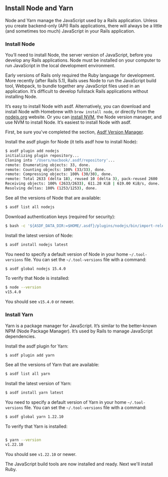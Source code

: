 ## Install Node and Yarn

Node and Yarn manage the JavaScript used by a Rails application. Unless you create backend-only (API) Rails applications, there will always be a little (and sometimes too much) JavaScript in your Rails application.

### Install Node

You’ll need to install Node, the server version of JavaScript, before you develop any Rails applications. Node must be installed on your computer to run JavaScript in the local development environment.

Early versions of Rails only required the Ruby language for development. More recently (after Rails 5.1), Rails uses Node to run the JavaScript build tool, Webpack, to bundle together any JavaScript files used in an application. It’s difficult to develop fullstack Rails applications without installing Node.

It’s easy to install Node with asdf. Alternatively, you can download and install Node with Homebrew with `brew install node`, or directly from the [nodejs.org](https://nodejs.org/) website. Or you can [install NVM](https://github.com/nvm-sh/nvm), the Node version manager, and use NVM to install Node. It’s easiest to install Node with asdf.

First, be sure you've completed the section, [Asdf Version Manager](/install-rails-mac/4.html).

Install the asdf plugin for Node (it tells asdf how to install Node):

```bash
$ asdf plugin add nodejs
initializing plugin repository...
Cloning into '/Users/macbook/.asdf/repository'...
remote: Enumerating objects: 33, done.
remote: Counting objects: 100% (33/33), done.
remote: Compressing objects: 100% (30/30), done.
remote: Total 2633 (delta 18), reused 10 (delta 3), pack-reused 2600
Receiving objects: 100% (2633/2633), 611.28 KiB | 619.00 KiB/s, done.
Resolving deltas: 100% (1253/1253), done.
```

See all the versions of Node that are available:

```bash
$ asdf list all nodejs
```

Download authentication keys (required for security):

```bash
$ bash -c '${ASDF_DATA_DIR:=$HOME/.asdf}/plugins/nodejs/bin/import-release-team-keyring'
```

Install the latest version of Node:

```bash
$ asdf install nodejs latest
```

You need to specify a default version of Node in your home `~/.tool-versions` file. You can set the `~/.tool-versions` file with a command:

```bash
$ asdf global nodejs 15.4.0
```

To verify that Node is installed:
```bash
$ node --version
v15.4.0
```

You should see `v15.4.0` or newer.

### Install Yarn

Yarn is a package manager for JavaScript. It’s similar to the better-known NPM (Node Package Manager). It’s used by Rails to manage JavaScript dependencies.

Install the asdf plugin for Yarn:

```bash
$ asdf plugin add yarn
```

See all the versions of Yarn that are available:

```bash
$ asdf list all yarn
```

Install the latest version of Yarn:

```bash
$ asdf install yarn latest
```

You need to specify a default version of Yarn in your home `~/.tool-versions` file. You can set the `~/.tool-versions` file with a command:

```bash
$ asdf global yarn 1.22.10
```

To verify that Yarn is installed:
```bash

$ yarn --version
v1.22.10
```

You should see `v1.22.10` or newer.

The JavaScript build tools are now installed and ready. Next we'll install Ruby.
